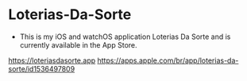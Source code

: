 # Loterias-Da-Sorte

- This is my iOS and watchOS application Loterias Da Sorte and is currently available in the App Store.

https://loteriasdasorte.app
https://apps.apple.com/br/app/loterias-da-sorte/id1536497809
